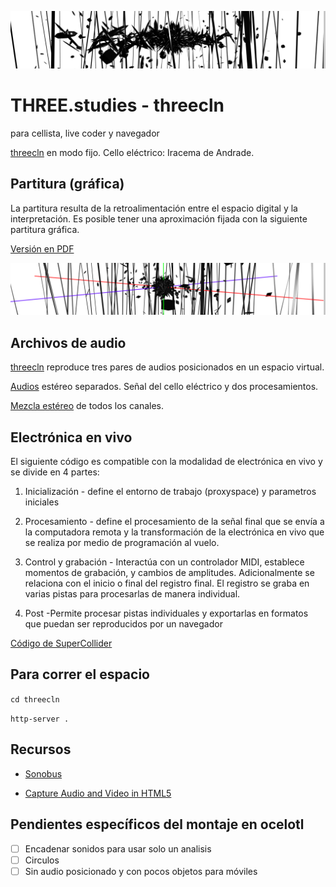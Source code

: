 ![th](https://github.com/EmilioOcelotl/THREE.studies/blob/main/threecln/img/bannerPrincipal.png)

# THREE.studies - threecln

para cellista, live coder y navegador

[threecln](http://threecln.piranhalab.cc) en modo fijo. Cello eléctrico: Iracema de Andrade.

## Partitura (gráfica)

La partitura resulta de la retroalimentación entre el espacio digital y la interpretación. Es posible tener una aproximación fijada con la siguiente partitura gráfica. 

[Versión en PDF](https://github.com/EmilioOcelotl/THREE.studies/blob/main/threecln/pdf/final.pdf)

![th](https://github.com/EmilioOcelotl/THREE.studies/blob/main/threecln/img/08.png)

## Archivos de audio

[threecln](http://threecln.piranhalab.cc) reproduce tres pares de audios posicionados en un espacio virtual. 

[Audios](https://github.com/EmilioOcelotl/THREE.studies/tree/main/threecln/sounds) estéreo separados. Señal del cello eléctrico y dos procesamientos. 

[Mezcla estéreo](https://github.com/EmilioOcelotl/THREE.studies/tree/main/threecln/sounds/threeclnStereo.ogg) de todos los canales.

## Electrónica en vivo

El siguiente código es compatible con la modalidad de electrónica en vivo y se divide en 4 partes: 

1. Inicialización - define el entorno de trabajo (proxyspace)  y parametros iniciales

2. Procesamiento - define el procesamiento de la señal final que se envía a la computadora remota y la transformación de la electrónica en vivo que se realiza por medio de programación al vuelo. 

3. Control y grabación - Interactúa con un controlador MIDI, establece momentos de grabación, y cambios de amplitudes. Adicionalmente se relaciona con el inicio o final del registro final. El registro se graba en varias pistas para procesarlas de manera individual. 

4. Post -Permite procesar pistas individuales y exportarlas en formatos que puedan ser reproducidos por un navegador 

[Código de SuperCollider](https://github.com/EmilioOcelotl/THREE.studies/blob/main/threecln/sc/musicaUNAM.scd)

## Para correr el espacio

`cd threecln`

`http-server .`

## Recursos

- [Sonobus](https://sonobus.net/)

- [Capture Audio and Video in HTML5](https://www.html5rocks.com/en/tutorials/getusermedia/intro/)

## Pendientes específicos del montaje en ocelotl

- [ ] Encadenar sonidos para usar solo un analisis
- [ ] Circulos
- [ ] Sin audio posicionado y con pocos objetos para móviles 